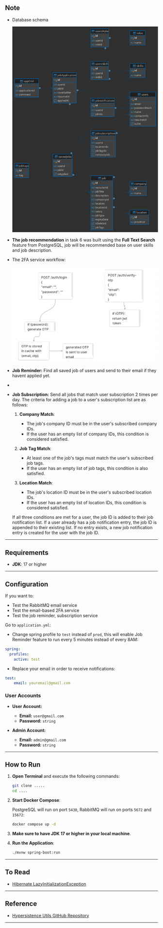 
## Note

- Database schema

  ![](./schema.png)

- **The job recommendation** in task 6 was built using the **Full Text Search** feature from PostgreSQL, job will be recommended base on user skills and job description.
  
- The 2FA service workflow:
  
  ![](./2fa.png)

- **Job Reminder:**
Find all saved job of users and send to their email if they havent applied yet.

- 

- **Job Subscription:** Send all jobs that match user subscription 2 times per day.
    The criteria for adding a job to a user's subscription list are as follows:

    1. **Company Match**: 
        - The job's company ID must be in the user's subscribed company IDs. 
        - If the user has an empty list of company IDs, this condition is considered satisfied.

    2. **Job Tag Match**: 
        - At least one of the job's tags must match the user's subscribed job tags. 
        - If the user has an empty list of job tags, this condition is also satisfied.

    3. **Location Match**: 
        - The job's location ID must be in the user's subscribed location IDs. 
        - If the user has an empty list of location IDs, this condition is considered satisfied.

    If all three conditions are met for a user, the job ID is added to their job notification list. If a user already has a job notification entry, the job ID is appended to their existing list. If no entry exists, a new job notification entry is created for the user with the job ID.

---

## Requirements

- **JDK**: 17 or higher

---

## Configuration

If you want to:
- Test the RabbitMQ email service
- Test the email-based 2FA service
- Test the job reminder, subscription service

Go to `application.yml`:

- Change spring profile to `test` instead of `prod`, this will enable Job Reminder feature to run every 5 minutes instead of every 8AM:
```yaml
spring:
  profiles:
    active: test
```

- Replace your email in order to receive notifications:

```yaml
test:
    email: youremail@gmail.com
```

### User Accounts

- **User Account:**  
  - **Email:** `user@gmail.com`  
  - **Password:** `string`  

- **Admin Account:**  
  - **Email:** `admin@gmail.com`  
  - **Password:** `string`  

---

## How to Run

1. **Open Terminal** and execute the following commands:

   ```bash
   git clone .....
   cd ....
   ```

2. **Start Docker Compose**:

   PostgreSQL will run on port `5430`, RabbitMQ will run on ports `5672` and `15672`:

   ```bash
   docker compose up -d
   ```

3. **Make sure to have JDK 17 or higher in your local machine**.

4. **Run the Application**:

   ```bash
   ./mvnw spring-boot:run
   ```

---

## To Read

- [Hibernate LazyInitializationException](https://stackoverflow.com/questions/7654818/org-hibernate-lazyinitializationexception-could-not-initialize-proxy-no-sessi)

---

## Reference

- [Hypersistence Utils GitHub Repository](https://github.com/vladmihalcea/hypersistence-utils)

---

